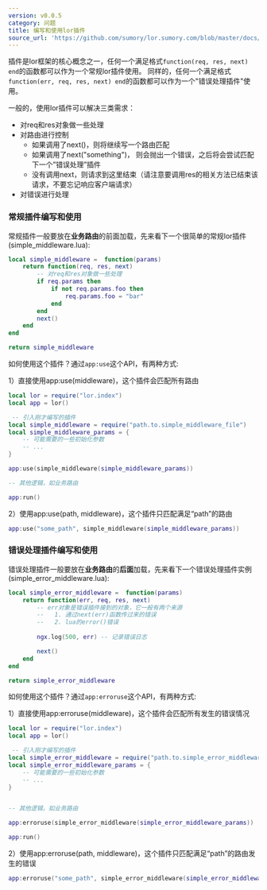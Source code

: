 ```yaml
---
version: v0.0.5
category: 问题
title: 编写和使用lor插件
source_url: 'https://github.com/sumory/lor.sumory.com/blob/master/docs/faq/middleware.md'
---
```


插件是lor框架的核心概念之一，任何一个满足格式`function(req, res, next) end`的函数都可以作为一个常规lor插件使用。
同样的，任何一个满足格式`function(err, req, res, next) end`的函数都可以作为一个"错误处理插件"使用。

一般的，使用lor插件可以解决三类需求：

- 对req和res对象做一些处理
- 对路由进行控制
	- 如果调用了next()，则将继续写一个路由匹配
	- 如果调用了next("something")， 则会抛出一个错误，之后将会尝试匹配下一个”错误处理”插件
	- 没有调用next，则请求到这里结束（请注意要调用res的相关方法已结束该请求，不要忘记响应客户端请求）
- 对错误进行处理


### 常规插件编写和使用

常规插件一般要放在**业务路由**的前面加载，先来看下一个很简单的常规lor插件(simple\_middleware.lua):


```lua
local simple_middleware =  function(params)
    return function(req, res, next)
        -- 对req和res对象做一些处理
        if req.params then
        	if not req.params.foo then
        		req.params.foo = "bar"
        	end
        end
        next()
    end
end

return simple_middleware
```

如何使用这个插件？通过`app:use`这个API，有两种方式:

1）直接使用app:use(middleware)，这个插件会匹配所有路由

```lua
local lor = require("lor.index")
local app = lor()

 -- 引入刚才编写的插件
local simple_middleware = require("path.to.simple_middleware_file")
local simple_middleware_params = {
	-- 可能需要的一些初始化参数
	-- ...
}

app:use(simple_middleware(simple_middleware_params))

-- 其他逻辑，如业务路由

app:run()
```

2）使用app:use(path, middleware)，这个插件只匹配满足“path”的路由

```lua
app:use("some_path", simple_middleware(simple_middleware_params))
```




### 错误处理插件编写和使用



错误处理插件一般要放在**业务路由**的**后面**加载，先来看下一个错误处理插件实例(simple\_error_middleware.lua):


```lua
local simple_error_middleware =  function(params)
    return function(err, req, res, next)
        -- err对象是错误插件接到的对象，它一般有两个来源
        --   1. 通过next(err)函数传过来的错误
        --   2. lua的error()错误
        
        ngx.log(500, err) -- 记录错误日志

        next()
    end
end

return simple_error_middleware
```

如何使用这个插件？通过`app:erroruse`这个API，有两种方式:

1）直接使用app:erroruse(middleware)，这个插件会匹配所有发生的错误情况

```lua
local lor = require("lor.index")
local app = lor()

 -- 引入刚才编写的插件
local simple_error_middleware = require("path.to.simple_error_middleware_file")
local simple_error_middleware_params = {
	-- 可能需要的一些初始化参数
	-- ...
}


-- 其他逻辑，如业务路由

app:erroruse(simple_error_middleware(simple_error_middleware_params))

app:run()
```

2）使用app:erroruse(path, middleware)，这个插件只匹配满足“path”的路由发生的错误

```lua
app:erroruse("some_path", simple_error_middleware(simple_error_middleware_params))
```
